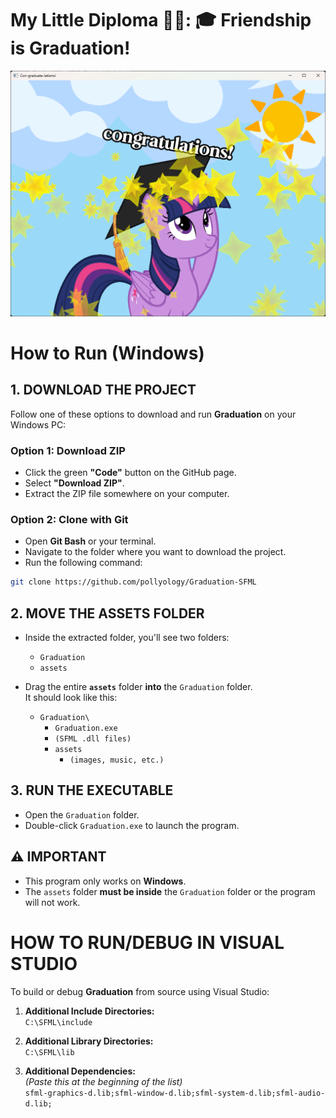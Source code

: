 
# My Little Diploma 🦄✨: 🎓 Friendship is Graduation!

![alt text](assets/images/Graduation_Demo.png)

# How to Run (Windows)

## 1. DOWNLOAD THE PROJECT
Follow one of these options to download and run **Graduation** on your Windows PC:

### Option 1: Download ZIP
- Click the green **"Code"** button on the GitHub page.
- Select **"Download ZIP"**.
- Extract the ZIP file somewhere on your computer.

### Option 2: Clone with Git
- Open **Git Bash** or your terminal.
- Navigate to the folder where you want to download the project.
- Run the following command:
  
```bash
git clone https://github.com/pollyology/Graduation-SFML
```


## 2. MOVE THE ASSETS FOLDER

- Inside the extracted folder, you'll see two folders:
  - `Graduation`
  - `assets`
- Drag the entire **`assets`** folder **into** the `Graduation` folder.  
  It should look like this:

  - `Graduation\`
      - `Graduation.exe`
      - `(SFML .dll files)`
      - `assets`
          - `(images, music, etc.)`


## 3. RUN THE EXECUTABLE

- Open the `Graduation` folder.
- Double-click `Graduation.exe` to launch the program.


## ⚠️ IMPORTANT

- This program only works on **Windows**.
- The `assets` folder **must be inside** the `Graduation` folder or the program will not work.


# HOW TO RUN/DEBUG IN VISUAL STUDIO

To build or debug **Graduation** from source using Visual Studio:

1. **Additional Include Directories:**  
   `C:\SFML\include`

2. **Additional Library Directories:**  
   `C:\SFML\lib`

3. **Additional Dependencies:**  
   *(Paste this at the beginning of the list)*  
   `sfml-graphics-d.lib;sfml-window-d.lib;sfml-system-d.lib;sfml-audio-d.lib;`
